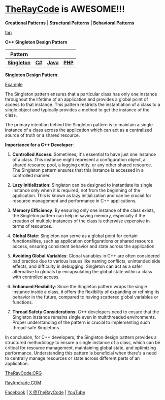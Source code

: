 # [TheRayCode](../../../README.md) is AWESOME!!!

**[Creational Patterns](../README.md)** | **[Structural Patterns](../../Structural/README.md)** | **[Behavioral Patterns](../../Behavioral/README.md)**

[top](../README.md)

**C++ Singleton Design Pattern**

|Pattern|   |   |   |
|---|---|---|---|
|  [**Singleton**](README.md) | [**C#**](../../../Csharp/Creational/Singleton/README.md) | [**Java**](../../../Java/Creational/Singleton/README.md) | [**PHP**](../../../PHP/Creational/Singleton/README.md) |

**Singleton Design Pattern**:

[Example](Example/README.md)

The Singleton pattern ensures that a particular class has only one instance throughout the lifetime of an application and provides a global point of access to that instance. This pattern restricts the instantiation of a class to a single object and typically provides a method to get the instance of the class.

The primary intention behind the Singleton pattern is to maintain a single instance of a class across the application which can act as a centralized source of truth or a shared resource.

**Importance for a C++ Developer**:

1. **Controlled Access**: Sometimes, it's essential to have just one instance of a class. This instance might represent a configuration object, a shared resource pool, a logging entity, or any other shared resource. The Singleton pattern ensures that this instance is accessed in a controlled manner.

2. **Lazy Initialization**: Singleton can be designed to instantiate its single instance only when it is required, not from the beginning of the application. This is known as lazy initialization and can be crucial for resource management and performance in C++ applications.

3. **Memory Efficiency**: By ensuring only one instance of the class exists, the Singleton pattern can help in saving memory, especially if the creation of multiple instances of the class is otherwise expensive in terms of resources.

4. **Global State**: Singleton can serve as a global point for certain functionalities, such as application configurations or shared resource access, ensuring consistent behavior and state across the application.

5. **Avoiding Global Variables**: Global variables in C++ are often considered bad practice due to various issues like naming conflicts, unintended side effects, and difficulty in debugging. Singleton can act as a safer alternative to globals by encapsulating the global state within a class with controlled access.

6. **Enhanced Flexibility**: Since the Singleton pattern wraps the single instance inside a class, it offers the flexibility of expanding or refining its behavior in the future, compared to having scattered global variables or functions.

7. **Thread Safety Considerations**: C++ developers need to ensure that the Singleton instance remains single even in multithreaded environments. Proper understanding of the pattern is crucial to implementing such thread-safe Singletons.

In conclusion, for C++ developers, the Singleton design pattern provides a structured methodology to ensure a single instance of a class, which can be critical for resource management, maintaining global state, and optimizing performance. Understanding this pattern is beneficial when there's a need to centrally manage resources or state across different parts of an application.

[TheRayCode.ORG](https://www.TheRayCode.org)  

[RayAndrade.COM](https://www.RayAndrade.com)

[Facebook](https://www.facebook.com/TheRayCode/) | [X @TheRayCode](https://www.x.com/TheRayCode/) | [YouTube](https://www.youtube.com/TheRayCode/)
